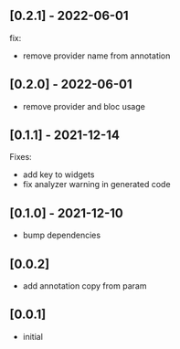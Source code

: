 ## [0.2.1] - 2022-06-01

fix:
- remove provider name from annotation

## [0.2.0] - 2022-06-01

- remove provider and bloc usage


## [0.1.1] - 2021-12-14

Fixes: 
- add key to widgets 
- fix analyzer warning in generated code

## [0.1.0] - 2021-12-10

- bump dependencies

## [0.0.2]

- add annotation copy from param

## [0.0.1]

- initial